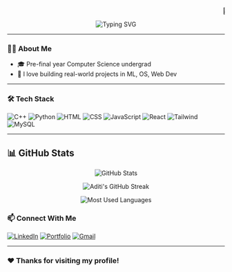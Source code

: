 <!-- Scrolling Welcome Text -->
<marquee behavior="scroll" direction="left" scrollamount="8">
🚀 Welcome to my GitHub profile – I'm Aditi, a passionate CSE student! 👩‍💻✨
</marquee>

<!-- Typing SVG Animation -->
<p align="center">
<p align="center">
  <img src="https://readme-typing-svg.herokuapp.com?font=Fira+Code&size=24&pause=1000&color=F70000&center=true&width=600&lines=Hi+%F0%9F%91%8B%2C+I'm+Aditi!;Frontend+%7C+ML+%7C+DSA+Enthusiast;Hackathon+Lover+%7C+Open+Source+Explorer" alt="Typing SVG" />
</p>

</p>

---

### 👩‍💻 About Me

- 🎓 Pre-final year Computer Science undergrad  
- 🧠 I love building real-world projects in ML, OS, Web Dev  
  
---

### 🛠️ Tech Stack

![C++](https://img.shields.io/badge/-C++-00599C?style=flat&logo=c%2B%2B&logoColor=white)
![Python](https://img.shields.io/badge/-Python-3776AB?style=flat&logo=python&logoColor=white)
![HTML](https://img.shields.io/badge/-HTML5-E34F26?style=flat&logo=html5&logoColor=white)
![CSS](https://img.shields.io/badge/-CSS3-1572B6?style=flat&logo=css3)
![JavaScript](https://img.shields.io/badge/-JavaScript-F7DF1E?style=flat&logo=javascript&logoColor=black)
![React](https://img.shields.io/badge/-React-20232A?style=flat&logo=react)
![Tailwind](https://img.shields.io/badge/-TailwindCSS-38B2AC?style=flat&logo=tailwind-css)
![MySQL](https://img.shields.io/badge/-MySQL-4479A1?style=flat&logo=mysql)

---

## 📊 GitHub Stats

<p align="center">
  <img src="https://github-readme-stats.vercel.app/api?username=AditiJ04&theme=tokyonight&show_icons=true" alt="GitHub Stats" />
</p>

<p align="center">
  <img src="https://github-readme-streak-stats.herokuapp.com?user=AditiJ04&theme=tokyonight" alt="Aditi's GitHub Streak" />
</p>

<p align="center">
  <img src="https://github-readme-stats.vercel.app/api/top-langs/?username=AditiJ04&layout=compact&theme=tokyonight" alt="Most Used Languages" />
</p>

### 📫 Connect With Me

[![LinkedIn](https://img.shields.io/badge/-LinkedIn-0A66C2?style=flat&logo=linkedin&logoColor=white)](https://www.linkedin.com/in/aditi-j-3261b625b/)
[![Portfolio](https://img.shields.io/badge/-Portfolio-black?style=flat&logo=google-chrome&logoColor=white)](https://my-portfolio-delta-wine-93.vercel.app/)
[![Gmail](https://img.shields.io/badge/-Email-D14836?style=flat&logo=gmail&logoColor=white)](mailto:aditijeena2211@gmail.com)

---

### ❤️ Thanks for visiting my profile!
